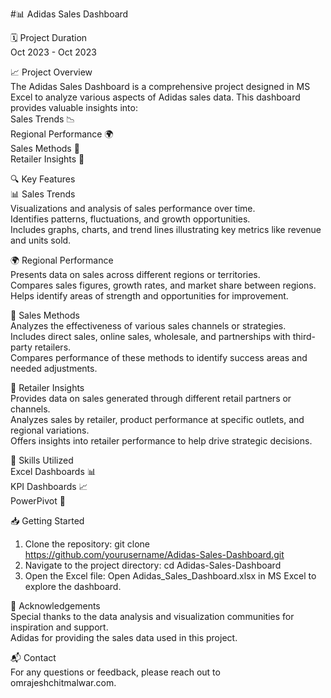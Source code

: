 #📊 Adidas Sales Dashboard
<br>

🗓️ Project Duration<br>
Oct 2023 - Oct 2023
<br>

📈 Project Overview<br>
The Adidas Sales Dashboard is a comprehensive project designed in MS Excel to analyze various aspects of Adidas sales data. This dashboard provides valuable insights into:
<br>
Sales Trends 📉<br>
Regional Performance 🌍<br>
Sales Methods 🛒<br>
Retailer Insights 🏬<br>

🔍 Key Features<br>
📊 Sales Trends<br>
Visualizations and analysis of sales performance over time.<br>
Identifies patterns, fluctuations, and growth opportunities.<br>
Includes graphs, charts, and trend lines illustrating key metrics like revenue and units sold.<br>

🌍 Regional Performance<br>
Presents data on sales across different regions or territories.<br>
Compares sales figures, growth rates, and market share between regions.<br>
Helps identify areas of strength and opportunities for improvement.<br>

🛒 Sales Methods<br>
Analyzes the effectiveness of various sales channels or strategies.<br>
Includes direct sales, online sales, wholesale, and partnerships with third-party retailers.<br>
Compares performance of these methods to identify success areas and needed adjustments.<br>

🏬 Retailer Insights<br>
Provides data on sales generated through different retail partners or channels.<br>
Analyzes sales by retailer, product performance at specific outlets, and regional variations.<br>
Offers insights into retailer performance to help drive strategic decisions.<br>

💼 Skills Utilized<br>
Excel Dashboards 📊<br>
KPI Dashboards 📈<br>
PowerPivot 🔄<br>

📥 Getting Started<br>
1. Clone the repository: git clone https://github.com/yourusername/Adidas-Sales-Dashboard.git<br>
2. Navigate to the project directory: cd Adidas-Sales-Dashboard<br>
3. Open the Excel file: Open Adidas_Sales_Dashboard.xlsx in MS Excel to explore the dashboard.<br>

🌟 Acknowledgements<br>
Special thanks to the data analysis and visualization communities for inspiration and support.<br>
Adidas for providing the sales data used in this project.<br>

📬 Contact<br>
For any questions or feedback, please reach out to omrajeshchitmalwar.com.<br>
